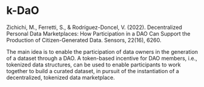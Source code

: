 # k-DaO

Zichichi, M., Ferretti, S., & Rodríguez-Doncel, V. (2022). Decentralized Personal Data Marketplaces: How Participation in a DAO Can Support the Production of Citizen-Generated Data. Sensors, 22(16), 6260.

The main idea is to enable the participation of data owners in the generation of a dataset through a DAO. A token-based incentive for DAO members, i.e., tokenized data structures, can be used to enable participants to work together to build a curated dataset, in pursuit of the instantiation of a decentralized, tokenized data marketplace.



